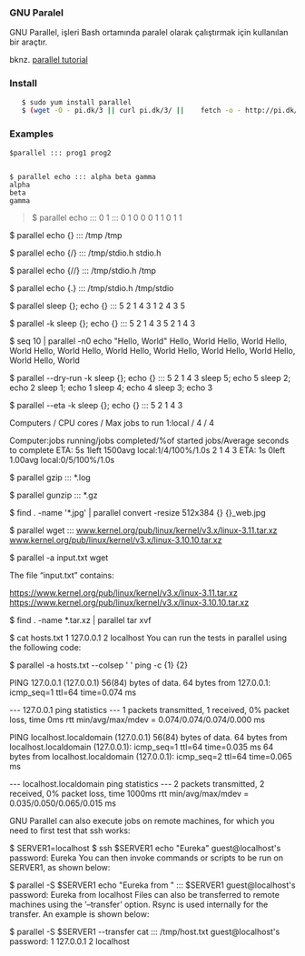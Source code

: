 ### GNU Paralel

GNU Parallel, işleri Bash ortamında paralel olarak çalıştırmak için kullanılan bir araçtır.

bknz. [parallel tutorial](https://www.gnu.org/software/parallel/parallel_tutorial.html)

### Install
```sh
   $ sudo yum install parallel
   $ (wget -O - pi.dk/3 || curl pi.dk/3/ ||    fetch -o - http://pi.dk/3) | bash
```
### Examples

    $parallel ::: prog1 prog2


    $ parallel echo ::: alpha beta gamma
    alpha
    beta
    gamma

>$ parallel echo ::: 0 1 ::: 0 1
>0 0
>0 1
>1 0
>1 1

$ parallel echo {} ::: /tmp
/tmp

$ parallel echo {/} ::: /tmp/stdio.h
stdio.h

$ parallel echo {//} ::: /tmp/stdio.h
/tmp

$ parallel echo {.} ::: /tmp/stdio.h
/tmp/stdio

$ parallel sleep {}\; echo {} ::: 5 2 1 4 3
1
2
4
3
5

$ parallel -k sleep {}\; echo {} ::: 5 2 1 4 3
5
2
1
4
3

$ seq 10 | parallel -n0 echo "Hello, World"
Hello, World
Hello, World
Hello, World
Hello, World
Hello, World
Hello, World
Hello, World
Hello, World
Hello, World
Hello, World

$ parallel --dry-run -k sleep {}\; echo {} ::: 5 2 1 4 3
sleep 5; echo 5
sleep 2; echo 2
sleep 1; echo 1
sleep 4; echo 4
sleep 3; echo 3

$ parallel --eta -k sleep {}\; echo {} ::: 5 2 1 4 3

Computers / CPU cores / Max jobs to run
1:local / 4 / 4

Computer:jobs running/jobs completed/%of started jobs/Average seconds to complete
ETA: 5s 1left 1500avg  local:1/4/100%/1.0s 
2
1
4
3
ETA: 1s 0left 1.00avg  local:0/5/100%/1.0s 

$ parallel gzip ::: *.log

$ parallel gunzip ::: *.gz

$ find . -name '*.jpg' | parallel convert -resize 512x384 {} {}_web.jpg

$ parallel wget ::: www.kernel.org/pub/linux/kernel/v3.x/linux-3.11.tar.xz \
                    www.kernel.org/pub/linux/kernel/v3.x/linux-3.10.10.tar.xz

$ parallel -a input.txt wget

The file “input.txt” contains:

https://www.kernel.org/pub/linux/kernel/v3.x/linux-3.11.tar.xz
https://www.kernel.org/pub/linux/kernel/v3.x/linux-3.10.10.tar.xz

$ find . -name \*.tar.xz | parallel tar xvf

$ cat hosts.txt 
1 127.0.0.1
2 localhost
You can run the tests in parallel using the following code:

$ parallel -a hosts.txt --colsep ' ' ping -c {1} {2}

PING 127.0.0.1 (127.0.0.1) 56(84) bytes of data.
64 bytes from 127.0.0.1: icmp_seq=1 ttl=64 time=0.074 ms

--- 127.0.0.1 ping statistics ---
1 packets transmitted, 1 received, 0% packet loss, time 0ms
rtt min/avg/max/mdev = 0.074/0.074/0.074/0.000 ms

PING localhost.localdomain (127.0.0.1) 56(84) bytes of data.
64 bytes from localhost.localdomain (127.0.0.1): icmp_seq=1 ttl=64 time=0.035 ms
64 bytes from localhost.localdomain (127.0.0.1): icmp_seq=2 ttl=64 time=0.065 ms

--- localhost.localdomain ping statistics ---
2 packets transmitted, 2 received, 0% packet loss, time 1000ms
rtt min/avg/max/mdev = 0.035/0.050/0.065/0.015 ms

GNU Parallel can also execute jobs on remote machines, for which you need to first test that ssh works:

$ SERVER1=localhost
$ ssh $SERVER1 echo "Eureka"
guest@localhost's password: 
Eureka
You can then invoke commands or scripts to be run on SERVER1, as shown below:

$  parallel -S $SERVER1 echo "Eureka from " ::: $SERVER1
guest@localhost's password: 
Eureka from localhost
Files can also be transferred to remote machines using the ’–transfer’ option. Rsync is used internally for the transfer. An example is shown below:

$  parallel -S $SERVER1 --transfer cat ::: /tmp/host.txt 
guest@localhost's password: 
1 127.0.0.1
2 localhost








